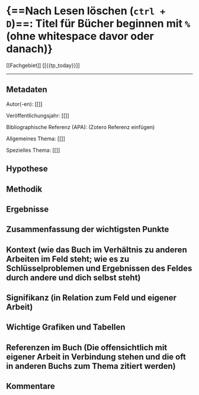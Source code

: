 # {==Nach Lesen löschen (`ctrl + D`)==: Titel für Bücher beginnen mit `%` (ohne whitespace davor oder danach)}
[[Fachgebiet]] [[{{tp_today}}]]

---

## Metadaten

Autor(-en): [[]]

Veröffentlichungsjahr: [[]]

Bibliographische Referenz (APA): (Zotero Referenz einfügen)

Allgemeines Thema: [[]]

Spezielles Thema: [[]]

## Hypothese



## Methodik



## Ergebnisse



## Zusammenfassung der wichtigsten Punkte




## Kontext (wie das Buch im Verhältnis zu anderen Arbeiten im Feld steht; wie es zu Schlüsselproblemen und Ergebnissen des Feldes durch andere und dich selbst steht)




## Signifikanz (in Relation zum Feld und eigener Arbeit)




## Wichtige Grafiken und Tabellen



## Referenzen im Buch (Die offensichtlich mit eigener Arbeit in Verbindung stehen und die oft in anderen Buchs zum Thema zitiert werden)



## Kommentare